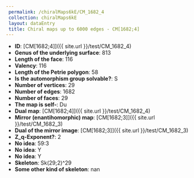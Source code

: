```yaml
--- 
 permalink: /chiralMaps6kE/CM_1682_4 
 collection: chiralMaps6kE
 layout: dataEntry
 title: Chiral maps up to 6000 edges - CM[1682;4]
---
```


- **ID**: [CM[1682;4]]({{ site.url }}/test/CM_1682_4)
- **Genus of the underlying surface**: 813
- **Length of the face**: 116
- **Valency**: 116
- **Length of the Petrie polygon**: 58
- **Is the automorphism group solvable?**: S
- **Number of vertices**: 29
- **Number of edges**: 1682
- **Number of faces**: 29
- **The map is self-**: Du
- **Dual map**: [CM[1682;4]]({{ site.url }}/test/CM_1682_4)
- **Mirror (enantihomorphic) map**: [CM[1682;3]]({{ site.url }}/test/CM_1682_3)
- **Dual of the mirror image**: [CM[1682;3]]({{ site.url }}/test/CM_1682_3)
- **Z_q-Exponent?**: 2
- **No idea**:  59:3
- **No idea**: Y
- **No idea**: Y
- **Skeleton**: Sk(29;2)^29
- **Some other kind of skeleton**: nan
